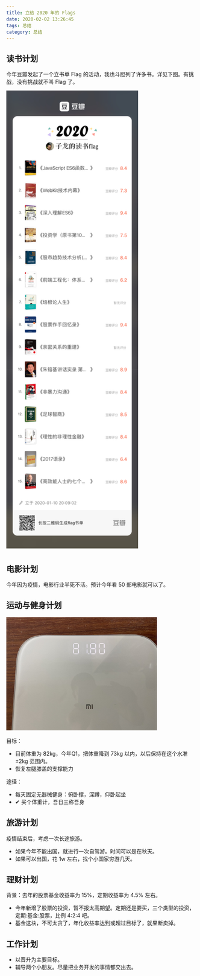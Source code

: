 ```yaml
---
title: 立给 2020 年的 Flags
date: 2020-02-02 13:26:45
tags: 总结
category: 总结
---
```


## 读书计划

今年豆瓣发起了一个立书单 Flag 的活动，我也斗胆列了许多书。详见下图。有挑战，没有挑战就不叫 Flag 了。

<!-- more -->

<img src="/images/2020/02/flags-2020.jpg" style="width: 350px" />

## 电影计划

今年因为疫情，电影行业半死不活。预计今年看 50 部电影就可以了。

## 运动与健身计划

<img src="/images/2020/02/weight-2020-02-05.jpeg" style="width: 400px" alt="现在的体重" />

目标：

+ 目前体重为 82kg，今年Q1，把体重降到 73kg 以内，以后保持在这个水准 ±2kg 范围内。
+ 恢复左腿膝盖的支撑能力

途径：

+ 每天固定无器械健身：俯卧撑，深蹲，仰卧起坐
+ ✔ 买个体重计，吾日三称吾身

## 旅游计划

疫情结束后，考虑一次长途旅游。

+ 如果今年不能出国，就进行一次自驾游。时间可以是在秋天。
+ 如果可以出国，花 1w 左右，找个小国家穷游几天。

## 理财计划

背景：去年的股票基金收益率为 15%，定期收益率为 4.5% 左右。

+ 今年新增了股票的投资，暂不报太高期望。定期还是要买，三个类型的投资，定期:基金:股票，比例 4:2:4 吧。
+ 基金这块，不可太贪了，年化收益率达到或超过目标了，就果断卖掉。

## 工作计划

+ 以晋升为主要目标。
+ 辅导两个小朋友。尽量把业务开发的事情都交出去。
